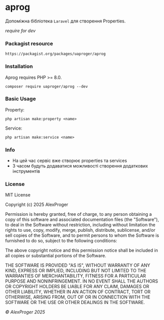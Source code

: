 # aprog

Допоміжна бібліотека `Laravel` для створення Properties.

*require for dev*

### Packagist resource

```shell
https://packagist.org/packages/uaproger/aprog
```

### Installation

Aprog requires PHP >= 8.0.

```shell
composer require uaproger/aprog --dev
```

### Basic Usage

Property:
```shell
php artisan make:property <name>
```

Service:
```shell
php artisan make:service <name>
```

### Info

- На цей час сервіс вже створює properties та services
- З часом будуть додаватися можливості створення додаткових інструментів

### License
MIT License

Copyright (c) 2025 AlexProger

Permission is hereby granted, free of charge, to any person obtaining a copy
of this software and associated documentation files (the "Software"), to deal
in the Software without restriction, including without limitation the rights
to use, copy, modify, merge, publish, distribute, sublicense, and/or sell
copies of the Software, and to permit persons to whom the Software is
furnished to do so, subject to the following conditions:

The above copyright notice and this permission notice shall be included in all
copies or substantial portions of the Software.

THE SOFTWARE IS PROVIDED "AS IS", WITHOUT WARRANTY OF ANY KIND, EXPRESS OR
IMPLIED, INCLUDING BUT NOT LIMITED TO THE WARRANTIES OF MERCHANTABILITY,
FITNESS FOR A PARTICULAR PURPOSE AND NONINFRINGEMENT. IN NO EVENT SHALL THE
AUTHORS OR COPYRIGHT HOLDERS BE LIABLE FOR ANY CLAIM, DAMAGES OR OTHER
LIABILITY, WHETHER IN AN ACTION OF CONTRACT, TORT OR OTHERWISE, ARISING FROM,
OUT OF OR IN CONNECTION WITH THE SOFTWARE OR THE USE OR OTHER DEALINGS IN THE
SOFTWARE.

*&copy; AlexProger 2025*